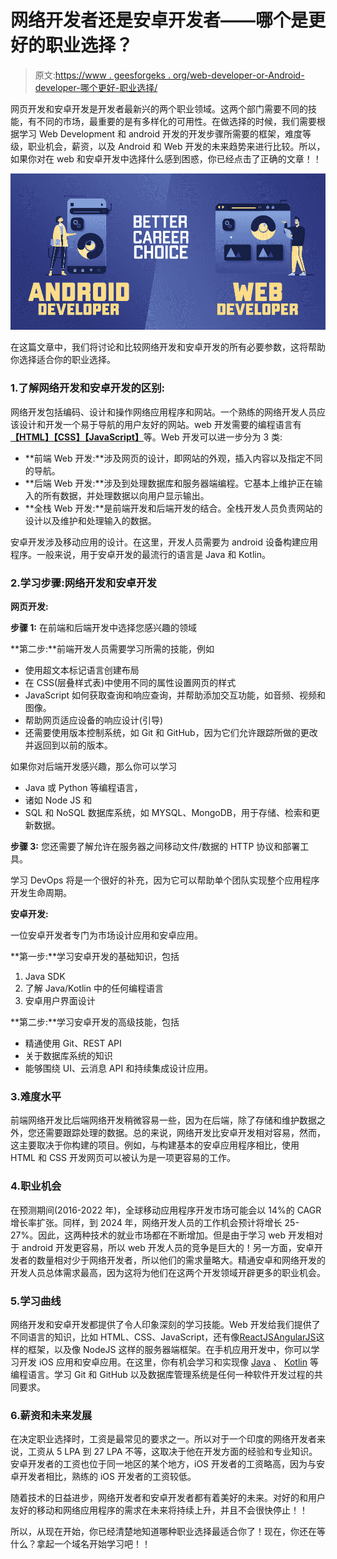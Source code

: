 # 网络开发者还是安卓开发者——哪个是更好的职业选择？

> 原文:[https://www . geesforgeks . org/web-developer-or-Android-developer-哪个更好-职业选择/](https://www.geeksforgeeks.org/web-developer-or-android-developer-which-one-is-better-career-choice/)

网页开发和安卓开发是开发者最新兴的两个职业领域。这两个部门需要不同的技能，有不同的市场，最重要的是有多样化的可用性。在做选择的时候，我们需要根据学习 Web Development 和 android 开发的开发步骤所需要的框架，难度等级，职业机会，薪资，以及 Android 和 Web 开发的未来趋势来进行比较。所以，如果你对在 web 和安卓开发中选择什么感到困惑，你已经点击了正确的文章！！

![Web-Developer-OR-Android-Developer-Which-One-is-Better-Career-Choice](img/ba39cf0402c703bc32cc894b61cd9514.png)

在这篇文章中，我们将讨论和比较网络开发和安卓开发的所有必要参数，这将帮助你选择适合你的职业选择。

### 1.了解网络开发和安卓开发的区别:

网络开发包括编码、设计和操作网络应用程序和网站。一个熟练的网络开发人员应该设计和开发一个易于导航的用户友好的网站。web 开发需要的编程语言有[**【HTML】**](https://www.geeksforgeeks.org/html-tutorials/)[**【CSS】**](https://www.geeksforgeeks.org/css-tutorials/)[**【JavaScript】**](https://www.geeksforgeeks.org/javascript-tutorial/)等。Web 开发可以进一步分为 3 类:

*   **前端 Web 开发:**涉及网页的设计，即网站的外观，插入内容以及指定不同的导航。
*   **后端 Web 开发:**涉及到处理数据库和服务器端编程。它基本上维护正在输入的所有数据，并处理数据以向用户显示输出。
*   **全栈 Web 开发:**是前端开发和后端开发的结合。全栈开发人员负责网站的设计以及维护和处理输入的数据。

安卓开发涉及移动应用的设计。在这里，开发人员需要为 android 设备构建应用程序。一般来说，用于安卓开发的最流行的语言是 Java 和 Kotlin。

### 2.学习步骤:网络开发和安卓开发

**网页开发:**

**步骤 1:** 在前端和后端开发中选择您感兴趣的领域

**第二步:**前端开发人员需要学习所需的技能，例如

*   使用超文本标记语言创建布局
*   在 CSS(层叠样式表)中使用不同的属性设置网页的样式
*   JavaScript 如何获取查询和响应查询，并帮助添加交互功能，如音频、视频和图像。
*   帮助网页适应设备的响应设计(引导)
*   还需要使用版本控制系统，如 Git 和 GitHub，因为它们允许跟踪所做的更改并返回到以前的版本。

如果你对后端开发感兴趣，那么你可以学习

*   Java 或 Python 等编程语言，
*   诸如 Node JS 和
*   SQL 和 NoSQL 数据库系统，如 MYSQL、MongoDB，用于存储、检索和更新数据。

**步骤 3:** 您还需要了解允许在服务器之间移动文件/数据的 HTTP 协议和部署工具。

学习 DevOps 将是一个很好的补充，因为它可以帮助单个团队实现整个应用程序开发生命周期。

**安卓开发:**

一位安卓开发者专门为市场设计应用和安卓应用。

**第一步:**学习安卓开发的基础知识，包括

1.  Java SDK
2.  了解 Java/Kotlin 中的任何编程语言
3.  安卓用户界面设计

**第二步:**学习安卓开发的高级技能，包括

*   精通使用 Git、REST API
*   关于数据库系统的知识
*   能够围绕 UI、云消息 API 和持续集成设计应用。

### 3.难度水平

前端网络开发比后端网络开发稍微容易一些，因为在后端，除了存储和维护数据之外，您还需要跟踪处理的数据。总的来说，网络开发比安卓开发相对容易，然而，这主要取决于你构建的项目。例如，与构建基本的安卓应用程序相比，使用 HTML 和 CSS 开发网页可以被认为是一项更容易的工作。

### 4.职业机会

在预测期间(2016-2022 年)，全球移动应用程序开发市场可能会以 14%的 CAGR 增长率扩张。同样，到 2024 年，网络开发人员的工作机会预计将增长 25-27%。因此，这两种技术的就业市场都在不断增加。但是由于学习 web 开发相对于 android 开发更容易，所以 web 开发人员的竞争是巨大的！另一方面，安卓开发者的数量相对少于网络开发者，所以他们的需求量略大。精通安卓和网络开发的开发人员总体需求最高，因为这将为他们在这两个开发领域开辟更多的职业机会。

### 5.学习曲线

网络开发和安卓开发都提供了令人印象深刻的学习技能。Web 开发给我们提供了不同语言的知识，比如 HTML、CSS、JavaScript，还有像[ReactJS](https://www.geeksforgeeks.org/react-js-introduction-working/)[AngularJS](https://www.geeksforgeeks.org/angularjs-tutorials/)这样的框架，以及像 NodeJS 这样的服务器端框架。在手机应用开发中，你可以学习开发 iOS 应用和安卓应用。在这里，你有机会学习和实现像 [Java](https://www.geeksforgeeks.org/java/) 、 [Kotlin](https://www.geeksforgeeks.org/kotlin-programming-language/) 等编程语言。学习 Git 和 GitHub 以及数据库管理系统是任何一种软件开发过程的共同要求。

### 6.薪资和未来发展

在决定职业选择时，工资是最常见的要求之一。所以对于一个印度的网络开发者来说，工资从 5 LPA 到 27 LPA 不等，这取决于他在开发方面的经验和专业知识。安卓开发者的工资也位于同一地区的某个地方，iOS 开发者的工资略高，因为与安卓开发者相比，熟练的 iOS 开发者的工资较低。

随着技术的日益进步，网络开发者和安卓开发者都有着美好的未来。对好的和用户友好的移动和网络应用程序的需求在未来将持续上升，并且不会很快停止！！

所以，从现在开始，你已经清楚地知道哪种职业选择最适合你了！现在，你还在等什么？拿起一个域名开始学习吧！！